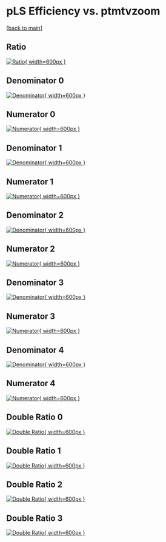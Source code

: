 # pLS Efficiency vs. ptmtvzoom

[[back to main](./)]



## Ratio

[![Ratio](../mtv/var/pLS_vtr_211_1_eff_ptmtvzoom.png){ width=600px }](../mtv/var/pLS_vtr_211_1_eff_ptmtvzoom.pdf)

## Denominator 0

[![Denominator](../mtv/den/pLS_vtr_211_1_eff_ptmtvzoom_den0.png){ width=600px }](../mtv/den/pLS_vtr_211_1_eff_ptmtvzoom_den0.pdf)

## Numerator 0

[![Numerator](../mtv/num/pLS_vtr_211_1_eff_ptmtvzoom_num0.png){ width=600px }](../mtv/num/pLS_vtr_211_1_eff_ptmtvzoom_num0.pdf)

## Denominator 1

[![Denominator](../mtv/den/pLS_vtr_211_1_eff_ptmtvzoom_den1.png){ width=600px }](../mtv/den/pLS_vtr_211_1_eff_ptmtvzoom_den1.pdf)

## Numerator 1

[![Numerator](../mtv/num/pLS_vtr_211_1_eff_ptmtvzoom_num1.png){ width=600px }](../mtv/num/pLS_vtr_211_1_eff_ptmtvzoom_num1.pdf)

## Denominator 2

[![Denominator](../mtv/den/pLS_vtr_211_1_eff_ptmtvzoom_den2.png){ width=600px }](../mtv/den/pLS_vtr_211_1_eff_ptmtvzoom_den2.pdf)

## Numerator 2

[![Numerator](../mtv/num/pLS_vtr_211_1_eff_ptmtvzoom_num2.png){ width=600px }](../mtv/num/pLS_vtr_211_1_eff_ptmtvzoom_num2.pdf)

## Denominator 3

[![Denominator](../mtv/den/pLS_vtr_211_1_eff_ptmtvzoom_den3.png){ width=600px }](../mtv/den/pLS_vtr_211_1_eff_ptmtvzoom_den3.pdf)

## Numerator 3

[![Numerator](../mtv/num/pLS_vtr_211_1_eff_ptmtvzoom_num3.png){ width=600px }](../mtv/num/pLS_vtr_211_1_eff_ptmtvzoom_num3.pdf)

## Denominator 4

[![Denominator](../mtv/den/pLS_vtr_211_1_eff_ptmtvzoom_den4.png){ width=600px }](../mtv/den/pLS_vtr_211_1_eff_ptmtvzoom_den4.pdf)

## Numerator 4

[![Numerator](../mtv/num/pLS_vtr_211_1_eff_ptmtvzoom_num4.png){ width=600px }](../mtv/num/pLS_vtr_211_1_eff_ptmtvzoom_num4.pdf)

## Double Ratio 0

[![Double Ratio](../mtv/ratio/pLS_vtr_211_1_eff_ptmtvzoom_ratio0.png){ width=600px }](../mtv/ratio/pLS_vtr_211_1_eff_ptmtvzoom_ratio0.pdf)

## Double Ratio 1

[![Double Ratio](../mtv/ratio/pLS_vtr_211_1_eff_ptmtvzoom_ratio1.png){ width=600px }](../mtv/ratio/pLS_vtr_211_1_eff_ptmtvzoom_ratio1.pdf)

## Double Ratio 2

[![Double Ratio](../mtv/ratio/pLS_vtr_211_1_eff_ptmtvzoom_ratio2.png){ width=600px }](../mtv/ratio/pLS_vtr_211_1_eff_ptmtvzoom_ratio2.pdf)

## Double Ratio 3

[![Double Ratio](../mtv/ratio/pLS_vtr_211_1_eff_ptmtvzoom_ratio3.png){ width=600px }](../mtv/ratio/pLS_vtr_211_1_eff_ptmtvzoom_ratio3.pdf)

